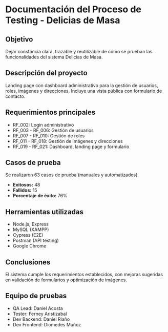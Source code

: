 # Documentación del Proceso de Testing - Delicias de Masa

## Objetivo
Dejar constancia clara, trazable y reutilizable de cómo se prueban las funcionalidades del sistema Delicias de Masa.

## Descripción del proyecto
Landing page con dashboard administrativo para la gestión de usuarios, roles, imágenes y direcciones. Incluye una vista pública con formulario de contacto.

## Requerimientos principales
- RF_002: Login administrativo
- RF_003 - RF_006: Gestión de usuarios
- RF_007 - RF_010: Gestión de roles
- RF_011 - RF_018: Gestión de imágenes y direcciones
- RF_019 - RF_021: Dashboard, landing page y formulario

## Casos de prueba
Se realizaron 63 casos de prueba (manuales y automatizados).  
- **Exitosos:** 48  
- **Fallidos:** 15  
- **Porcentaje de éxito:** 76%

## Herramientas utilizadas
- Node.js, Express
- MySQL (XAMPP)
- Cypress (E2E)
- Postman (API testing)
- Google Chrome

## Conclusiones
El sistema cumple los requerimientos establecidos, con mejoras sugeridas en validación de formularios y optimización de imágenes.

## Equipo de pruebas
- QA Lead: Daniel Acosta  
- Tester: Ferney Aristizabal  
- Dev Backend: Daniel Riaño  
- Dev Frontend: Diomedes Muñoz
